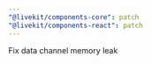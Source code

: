 ```yaml
---
"@livekit/components-core": patch
"@livekit/components-react": patch
---
```


Fix data channel memory leak
